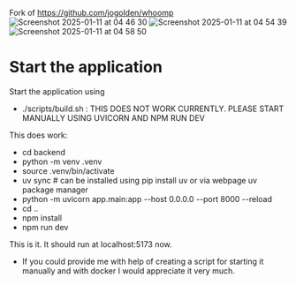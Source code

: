 Fork of https://github.com/jogolden/whoomp
![Screenshot 2025-01-11 at 04 46 30](https://github.com/user-attachments/assets/536a368a-82fe-48dc-9d40-920489473151)
![Screenshot 2025-01-11 at 04 54 39](https://github.com/user-attachments/assets/75a09dbb-d974-4a5f-b2fe-ee4fc5ae68fa)
![Screenshot 2025-01-11 at 04 58 50](https://github.com/user-attachments/assets/161b067f-d01d-4ca6-a673-d993357735f3)

# Start the application
Start the application using 
- ./scripts/build.sh : THIS DOES NOT WORK CURRENTLY. PLEASE START MANUALLY USING UVICORN AND NPM RUN DEV

This does work:

- cd backend
- python -m venv .venv
- source .venv/bin/activate
- uv sync # can be installed using pip install uv or via webpage uv package manager
- python -m uvicorn app.main:app --host 0.0.0.0 --port 8000 --reload
- cd ..
- npm install
- npm run dev

This is it. It should run at localhost:5173 now.

- If you could provide me with help of creating a script for starting it manually and with docker I would appreciate it very much.
